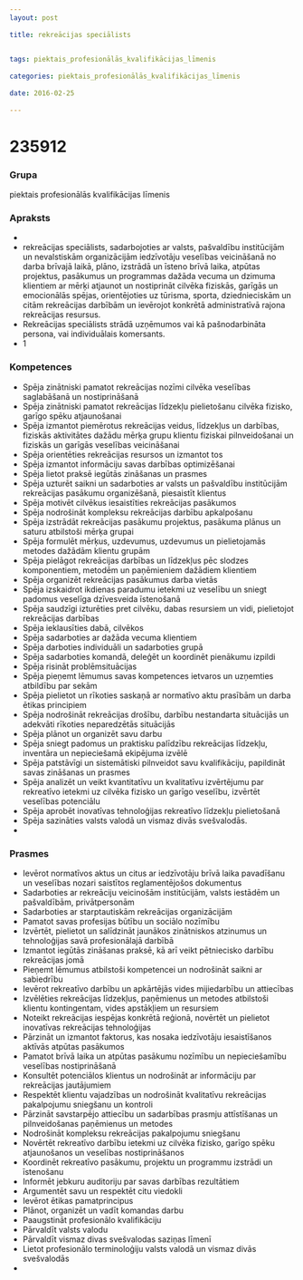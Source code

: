 ```yaml
---
layout: post
    
title: rekreācijas speciālists

    
tags: piektais_profesionālās_kvalifikācijas_līmenis
    
categories: piektais_profesionālās_kvalifikācijas_līmenis
    
date: 2016-02-25
    
---
```

# 235912

### Grupa
piektais profesionālās kvalifikācijas līmenis


### Apraksts

* 
* rekreācijas speciālists, sadarbojoties ar valsts, pašvaldību institūcijām un nevalstiskām organizācijām iedzīvotāju veselības veicināšanā no darba brīvajā laikā, plāno, izstrādā un īsteno brīvā laika, atpūtas projektus, pasākumus un programmas dažāda vecuma un dzimuma klientiem ar mērķi atjaunot un nostiprināt cilvēka fiziskās, garīgās un emocionālās spējas, orientējoties uz tūrisma, sporta, dziednieciskām un citām rekreācijas darbībām un ievērojot konkrētā administratīvā rajona rekreācijas resursus. 
* 	Rekreācijas speciālists strādā uzņēmumos vai kā pašnodarbināta persona, vai individuālais komersants. 
* 	1 

### Kompetences

* Spēja zinātniski pamatot rekreācijas nozīmi cilvēka veselības saglabāšanā un nostiprināšanā
* Spēja zinātniski pamatot rekreācijas līdzekļu pielietošanu cilvēka fizisko, garīgo spēku atjaunošanai
* Spēja izmantot piemērotus rekreācijas veidus, līdzekļus un darbības, fiziskās aktivitātes dažādu mērķa grupu klientu fiziskai pilnveidošanai un fiziskās un garīgās veselības veicināšanai
* Spēja orientēties rekreācijas resursos un izmantot tos
* Spēja izmantot informāciju savas darbības optimizēšanai
* Spēja lietot praksē iegūtās zināšanas un prasmes
* Spēja uzturēt saikni un sadarboties ar valsts un pašvaldību institūcijām rekreācijas pasākumu organizēšanā, piesaistīt klientus
* Spēja motivēt cilvēkus iesaistīties rekreācijas pasākumos
* Spēja nodrošināt kompleksu rekreācijas darbību apkalpošanu
* Spēja izstrādāt rekreācijas pasākumu projektus, pasākuma plānus un saturu atbilstoši mērķa grupai
* Spēja formulēt mērķus, uzdevumus, uzdevumus un pielietojamās metodes dažādām klientu grupām
* Spēja pielāgot rekreācijas darbības un līdzekļus pēc slodzes komponentiem, metodēm un paņēmieniem dažādiem klientiem
* Spēja organizēt rekreācijas pasākumus darba vietās
* Spēja izskaidrot ikdienas paradumu ietekmi uz veselību un sniegt padomus veselīga dzīvesveida īstenošanā
* Spēja saudzīgi izturēties pret cilvēku, dabas resursiem un vidi, pielietojot rekreācijas darbības
* Spēja ieklausīties dabā, cilvēkos
* Spēja sadarboties ar dažāda vecuma klientiem
* Spēja darboties individuāli un sadarboties grupā
* Spēja sadarboties komandā, deleģēt un koordinēt pienākumu izpildi
* Spēja risināt problēmsituācijas
* Spēja pieņemt lēmumus savas kompetences ietvaros un uzņemties atbildību par sekām
* Spēja pielietot un rīkoties saskaņā ar normatīvo aktu prasībām un darba ētikas principiem
* Spēja nodrošināt rekreācijas drošību, darbību nestandarta situācijās un adekvāti rīkoties neparedzētās situācijās
* Spēja plānot un organizēt savu darbu
* Spēja sniegt padomus un praktisku palīdzību rekreācijas līdzekļu, inventāra un nepieciešamā ekipējuma izvēlē
* Spēja patstāvīgi un sistemātiski pilnveidot savu kvalifikāciju, papildināt savas zināšanas un prasmes
* Spēja analizēt un veikt kvantitatīvu un kvalitatīvu izvērtējumu par rekreatīvo ietekmi uz cilvēka fizisko un garīgo veselību, izvērtēt veselības potenciālu
* Spēja aprobēt inovatīvas tehnoloģijas rekreatīvo līdzekļu pielietošanā
* Spēja sazināties valsts valodā un vismaz divās svešvalodās.
* 

### Prasmes 
* Ievērot normatīvos aktus un citus ar iedzīvotāju brīvā laika pavadīšanu un veselības nozari saistītos reglamentējošos dokumentus
* Sadarboties ar rekreāciju veicinošām institūcijām, valsts iestādēm un pašvaldībām, privātpersonām
* Sadarboties ar starptautiskām rekreācijas organizācijām
* Pamatot savas profesijas būtību un sociālo nozīmību
* Izvērtēt, pielietot un salīdzināt jaunākos zinātniskos atzinumus un tehnoloģijas savā profesionālajā darbībā
* Izmantot iegūtās zināšanas praksē, kā arī veikt pētniecisko darbību rekreācijas jomā
* Pieņemt lēmumus atbilstoši kompetencei un nodrošināt saikni ar sabiedrību
* Ievērot rekreatīvo darbību un apkārtējās vides mijiedarbību un attiecības
* Izvēlēties rekreācijas līdzekļus, paņēmienus un metodes atbilstoši klientu kontingentam, vides apstākļiem un resursiem
* Noteikt rekreācijas iespējas konkrētā reģionā, novērtēt un pielietot inovatīvas rekreācijas tehnoloģijas
* Pārzināt un izmantot faktorus, kas nosaka iedzīvotāju iesaistīšanos aktīvās atpūtas pasākumos
* Pamatot brīvā laika un atpūtas pasākumu nozīmību un nepieciešamību veselības nostiprināšanā
* Konsultēt potenciālos klientus un nodrošināt ar informāciju par rekreācijas jautājumiem
* Respektēt klientu vajadzības un nodrošināt kvalitatīvu rekreācijas pakalpojumu sniegšanu un kontroli
* Pārzināt savstarpējo attiecību un sadarbības prasmju attīstīšanas un pilnveidošanas paņēmienus un metodes
* Nodrošināt kompleksu rekreācijas pakalpojumu sniegšanu
* Novērtēt rekreatīvo darbību ietekmi uz cilvēka fizisko, garīgo spēku atjaunošanos un veselības nostiprināšanos
* Koordinēt rekreatīvo pasākumu, projektu un programmu izstrādi un īstenošanu
* Informēt jebkuru auditoriju par savas darbības rezultātiem
* Argumentēt savu un respektēt citu viedokli
* Ievērot ētikas pamatprincipus
* Plānot, organizēt un vadīt komandas darbu
* Paaugstināt profesionālo kvalifikāciju
* Pārvaldīt valsts valodu
* Pārvaldīt vismaz divas svešvalodas saziņas līmenī
* Lietot profesionālo terminoloģiju valsts valodā un vismaz divās svešvalodās
* 
